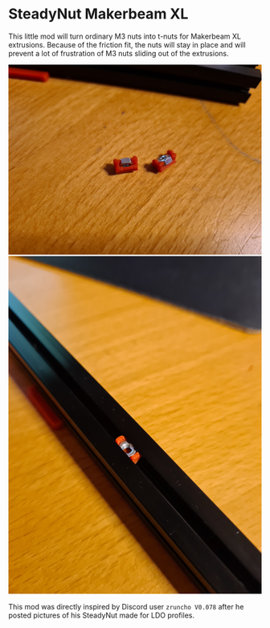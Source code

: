 # SteadyNut Makerbeam XL

This little mod will turn ordinary M3 nuts into t-nuts for Makerbeam XL extrusions. Because of the friction fit, the nuts will stay in place and will prevent a lot of frustration of M3 nuts sliding out of the extrusions.

![Picture1](./Pictures/1.jpg)
![Picture2](./Pictures/2.jpg)

This mod was directly inspired by Discord user `zruncho V0.078` after he posted pictures of his SteadyNut made for LDO profiles.
